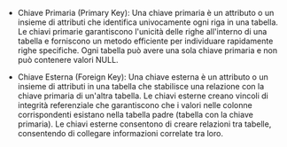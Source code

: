 - Chiave Primaria (Primary Key):
   Una chiave primaria è un attributo o un insieme di attributi che identifica univocamente ogni riga in una tabella.
   Le chiavi primarie garantiscono l'unicità delle righe all'interno di una tabella e forniscono un metodo efficiente per individuare rapidamente righe specifiche.
   Ogni tabella può avere una sola chiave primaria e non può contenere valori NULL.
   
- Chiave Esterna (Foreign Key):
  Una chiave esterna è un attributo o un insieme di attributi in una tabella che stabilisce una relazione con la chiave primaria di un'altra tabella.
  Le chiavi esterne creano vincoli di integrità referenziale che garantiscono che i valori nelle colonne corrispondenti esistano nella tabella padre (tabella con la chiave primaria).
  Le chiavi esterne consentono di creare relazioni tra tabelle, consentendo di collegare informazioni correlate tra loro.